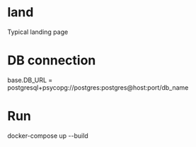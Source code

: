 # land
Typical landing page

# DB connection
base.DB_URL = postgresql+psycopg://postgres:postgres@host:port/db_name

# Run
docker-compose up --build
